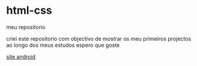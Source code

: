 # html-css
 meu repositorio

criei este repositorio com objectivo de mostrar os meu primeiros projectos ao longo dos meus estudos espero que goste

<a href="projetos\ex022\android.html">site android</a>